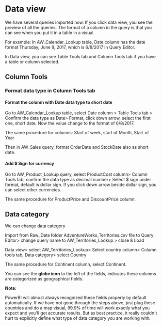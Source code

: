 # Data view

We have several queries imported now. If you click data view, you see the  preview of all the queries. The format of a column in the query is that you can see when you put it in a table in a visual.

For example:
In AW_Calendar_Lookup table, Date column has the date format Thursday, June 8, 2017, which is 6/8/2017 in Query Editor. 

In Data view, you can see Table Tools tab and Column Tools tab if you have a table or column selected. 

## Column Tools

### Format data type in Column Tools tab

#### Format the column with Date data type to short date 

Go to AW_Calendar_Lookup table, select Date column > Table Tools tab > Confirm the data type as Date> Format, click down arrow, select the first one, short date. Now the value change to the format of 6/8/2017.

The same procedure for columns: Start of week, start of Month, Start of Year

Then in AW_Sales query, format OrderDate and StockDate also as short date.

#### Add $ Sign for currency

Go to AW_Product_Lookup query, select ProductCost column> Column Tools tab, confirm the data type as decimal number> Select $ sign under format, default is dollar sign. If you click down arrow beside dollar sign, you can select other currencies.

The same procedure for ProductPrice and DiscountPrice column.

## Data category

We can change data category 

Import from Raw_Data folder AdventureWorks_Territories.csv file to Query Editor> change query name to AW_Territories_Lookup > close & Load

Data view> select AW_Territories_Lookup> Select country column> Column tools tab, Data category> select Country

The same procedure for Continent column, select Continent. 

You can see the **globe icon** to the left of the fields, indicates these columns are categorized as geographical fields.

**Note:**

PowerBI will almost always recognized these fields properly by default automatically. If we have not gone through the steps above, just plug these countries and do a map visual, 99.9% of time will work exactly what you expect and you'll get accurate results. But as best practice, it really couldn't hurt to explicitly define what type of data category you are working with.



 





